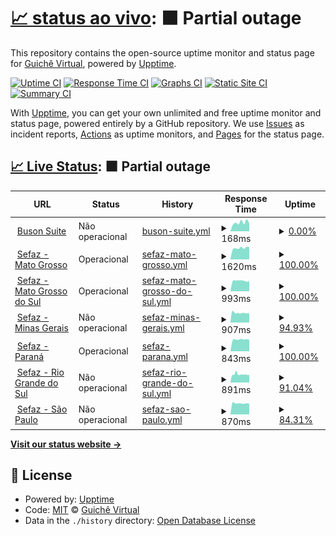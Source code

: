 # [📈 status ao vivo](https://guichevirtual.github.io/statuspage): <!--live status--> **🟧 Partial outage**

This repository contains the open-source uptime monitor and status page for [Guichê Virtual](https://www.guichevirtual.com.br), powered by [Upptime](https://github.com/upptime/upptime).

[![Uptime CI](https://github.com/guichevirtual/statuspage/workflows/Uptime%20CI/badge.svg)](https://github.com/guichevirtual/statuspage/actions?query=workflow%3A%22Uptime+CI%22)
[![Response Time CI](https://github.com/guichevirtual/statuspage/workflows/Response%20Time%20CI/badge.svg)](https://github.com/guichevirtual/statuspage/actions?query=workflow%3A%22Response+Time+CI%22)
[![Graphs CI](https://github.com/guichevirtual/statuspage/workflows/Graphs%20CI/badge.svg)](https://github.com/guichevirtual/statuspage/actions?query=workflow%3A%22Graphs+CI%22)
[![Static Site CI](https://github.com/guichevirtual/statuspage/workflows/Static%20Site%20CI/badge.svg)](https://github.com/guichevirtual/statuspage/actions?query=workflow%3A%22Static+Site+CI%22)
[![Summary CI](https://github.com/guichevirtual/statuspage/workflows/Summary%20CI/badge.svg)](https://github.com/guichevirtual/statuspage/actions?query=workflow%3A%22Summary+CI%22)

With [Upptime](https://upptime.js.org), you can get your own unlimited and free uptime monitor and status page, powered entirely by a GitHub repository. We use [Issues](https://github.com/guichevirtual/statuspage/issues) as incident reports, [Actions](https://github.com/guichevirtual/statuspage/actions) as uptime monitors, and [Pages](https://guichevirtual.github.io/statuspage) for the status page.

## [📈 Live Status](https://demo.upptime.js.org): <!--live status--> **🟧 Partial outage**

<!--start: status pages-->
<!-- This summary is generated by Upptime (https://github.com/upptime/upptime) -->
<!-- Do not edit this manually, your changes will be overwritten -->
<!-- prettier-ignore -->
| URL | Status | History | Response Time | Uptime |
| --- | ------ | ------- | ------------- | ------ |
| <img alt="" src="https://favicons.githubusercontent.com/buson.com.br" height="13"> [Buson Suite](https://buson.com.br/suite) | Não operacional | [buson-suite.yml](https://github.com/guichevirtual/statuspage/commits/HEAD/history/buson-suite.yml) | <details><summary><img alt="Response time graph" src="./graphs/buson-suite/response-time-week.png" height="20"> 168ms</summary><br><a href="https://status.buson.com.br/history/buson-suite"><img alt="Response time 210" src="https://img.shields.io/endpoint?url=https%3A%2F%2Fraw.githubusercontent.com%2Fguichevirtual%2Fstatuspage%2FHEAD%2Fapi%2Fbuson-suite%2Fresponse-time.json"></a><br><a href="https://status.buson.com.br/history/buson-suite"><img alt="24-hour response time 155" src="https://img.shields.io/endpoint?url=https%3A%2F%2Fraw.githubusercontent.com%2Fguichevirtual%2Fstatuspage%2FHEAD%2Fapi%2Fbuson-suite%2Fresponse-time-day.json"></a><br><a href="https://status.buson.com.br/history/buson-suite"><img alt="7-day response time 168" src="https://img.shields.io/endpoint?url=https%3A%2F%2Fraw.githubusercontent.com%2Fguichevirtual%2Fstatuspage%2FHEAD%2Fapi%2Fbuson-suite%2Fresponse-time-week.json"></a><br><a href="https://status.buson.com.br/history/buson-suite"><img alt="30-day response time 191" src="https://img.shields.io/endpoint?url=https%3A%2F%2Fraw.githubusercontent.com%2Fguichevirtual%2Fstatuspage%2FHEAD%2Fapi%2Fbuson-suite%2Fresponse-time-month.json"></a><br><a href="https://status.buson.com.br/history/buson-suite"><img alt="1-year response time 210" src="https://img.shields.io/endpoint?url=https%3A%2F%2Fraw.githubusercontent.com%2Fguichevirtual%2Fstatuspage%2FHEAD%2Fapi%2Fbuson-suite%2Fresponse-time-year.json"></a></details> | <details><summary><a href="https://status.buson.com.br/history/buson-suite">0.00%</a></summary><a href="https://status.buson.com.br/history/buson-suite"><img alt="All-time uptime 0.11%" src="https://img.shields.io/endpoint?url=https%3A%2F%2Fraw.githubusercontent.com%2Fguichevirtual%2Fstatuspage%2FHEAD%2Fapi%2Fbuson-suite%2Fuptime.json"></a><br><a href="https://status.buson.com.br/history/buson-suite"><img alt="24-hour uptime 0.00%" src="https://img.shields.io/endpoint?url=https%3A%2F%2Fraw.githubusercontent.com%2Fguichevirtual%2Fstatuspage%2FHEAD%2Fapi%2Fbuson-suite%2Fuptime-day.json"></a><br><a href="https://status.buson.com.br/history/buson-suite"><img alt="7-day uptime 0.00%" src="https://img.shields.io/endpoint?url=https%3A%2F%2Fraw.githubusercontent.com%2Fguichevirtual%2Fstatuspage%2FHEAD%2Fapi%2Fbuson-suite%2Fuptime-week.json"></a><br><a href="https://status.buson.com.br/history/buson-suite"><img alt="30-day uptime 0.00%" src="https://img.shields.io/endpoint?url=https%3A%2F%2Fraw.githubusercontent.com%2Fguichevirtual%2Fstatuspage%2FHEAD%2Fapi%2Fbuson-suite%2Fuptime-month.json"></a><br><a href="https://status.buson.com.br/history/buson-suite"><img alt="1-year uptime 0.11%" src="https://img.shields.io/endpoint?url=https%3A%2F%2Fraw.githubusercontent.com%2Fguichevirtual%2Fstatuspage%2FHEAD%2Fapi%2Fbuson-suite%2Fuptime-year.json"></a></details>
| <img alt="" src="https://favicons.githubusercontent.com/onboardapi.guichepass.com.br" height="13"> [Sefaz - Mato Grosso](https://onboardapi.guichepass.com.br/sefaz?code=5) | Operacional | [sefaz-mato-grosso.yml](https://github.com/guichevirtual/statuspage/commits/HEAD/history/sefaz-mato-grosso.yml) | <details><summary><img alt="Response time graph" src="./graphs/sefaz-mato-grosso/response-time-week.png" height="20"> 1620ms</summary><br><a href="https://status.buson.com.br/history/sefaz-mato-grosso"><img alt="Response time 1750" src="https://img.shields.io/endpoint?url=https%3A%2F%2Fraw.githubusercontent.com%2Fguichevirtual%2Fstatuspage%2FHEAD%2Fapi%2Fsefaz-mato-grosso%2Fresponse-time.json"></a><br><a href="https://status.buson.com.br/history/sefaz-mato-grosso"><img alt="24-hour response time 1759" src="https://img.shields.io/endpoint?url=https%3A%2F%2Fraw.githubusercontent.com%2Fguichevirtual%2Fstatuspage%2FHEAD%2Fapi%2Fsefaz-mato-grosso%2Fresponse-time-day.json"></a><br><a href="https://status.buson.com.br/history/sefaz-mato-grosso"><img alt="7-day response time 1620" src="https://img.shields.io/endpoint?url=https%3A%2F%2Fraw.githubusercontent.com%2Fguichevirtual%2Fstatuspage%2FHEAD%2Fapi%2Fsefaz-mato-grosso%2Fresponse-time-week.json"></a><br><a href="https://status.buson.com.br/history/sefaz-mato-grosso"><img alt="30-day response time 1688" src="https://img.shields.io/endpoint?url=https%3A%2F%2Fraw.githubusercontent.com%2Fguichevirtual%2Fstatuspage%2FHEAD%2Fapi%2Fsefaz-mato-grosso%2Fresponse-time-month.json"></a><br><a href="https://status.buson.com.br/history/sefaz-mato-grosso"><img alt="1-year response time 1750" src="https://img.shields.io/endpoint?url=https%3A%2F%2Fraw.githubusercontent.com%2Fguichevirtual%2Fstatuspage%2FHEAD%2Fapi%2Fsefaz-mato-grosso%2Fresponse-time-year.json"></a></details> | <details><summary><a href="https://status.buson.com.br/history/sefaz-mato-grosso">100.00%</a></summary><a href="https://status.buson.com.br/history/sefaz-mato-grosso"><img alt="All-time uptime 96.94%" src="https://img.shields.io/endpoint?url=https%3A%2F%2Fraw.githubusercontent.com%2Fguichevirtual%2Fstatuspage%2FHEAD%2Fapi%2Fsefaz-mato-grosso%2Fuptime.json"></a><br><a href="https://status.buson.com.br/history/sefaz-mato-grosso"><img alt="24-hour uptime 100.00%" src="https://img.shields.io/endpoint?url=https%3A%2F%2Fraw.githubusercontent.com%2Fguichevirtual%2Fstatuspage%2FHEAD%2Fapi%2Fsefaz-mato-grosso%2Fuptime-day.json"></a><br><a href="https://status.buson.com.br/history/sefaz-mato-grosso"><img alt="7-day uptime 100.00%" src="https://img.shields.io/endpoint?url=https%3A%2F%2Fraw.githubusercontent.com%2Fguichevirtual%2Fstatuspage%2FHEAD%2Fapi%2Fsefaz-mato-grosso%2Fuptime-week.json"></a><br><a href="https://status.buson.com.br/history/sefaz-mato-grosso"><img alt="30-day uptime 100.00%" src="https://img.shields.io/endpoint?url=https%3A%2F%2Fraw.githubusercontent.com%2Fguichevirtual%2Fstatuspage%2FHEAD%2Fapi%2Fsefaz-mato-grosso%2Fuptime-month.json"></a><br><a href="https://status.buson.com.br/history/sefaz-mato-grosso"><img alt="1-year uptime 96.94%" src="https://img.shields.io/endpoint?url=https%3A%2F%2Fraw.githubusercontent.com%2Fguichevirtual%2Fstatuspage%2FHEAD%2Fapi%2Fsefaz-mato-grosso%2Fuptime-year.json"></a></details>
| <img alt="" src="https://favicons.githubusercontent.com/onboardapi.guichepass.com.br" height="13"> [Sefaz - Mato Grosso do Sul](https://onboardapi.guichepass.com.br/sefaz?code=4) | Operacional | [sefaz-mato-grosso-do-sul.yml](https://github.com/guichevirtual/statuspage/commits/HEAD/history/sefaz-mato-grosso-do-sul.yml) | <details><summary><img alt="Response time graph" src="./graphs/sefaz-mato-grosso-do-sul/response-time-week.png" height="20"> 993ms</summary><br><a href="https://status.buson.com.br/history/sefaz-mato-grosso-do-sul"><img alt="Response time 1139" src="https://img.shields.io/endpoint?url=https%3A%2F%2Fraw.githubusercontent.com%2Fguichevirtual%2Fstatuspage%2FHEAD%2Fapi%2Fsefaz-mato-grosso-do-sul%2Fresponse-time.json"></a><br><a href="https://status.buson.com.br/history/sefaz-mato-grosso-do-sul"><img alt="24-hour response time 946" src="https://img.shields.io/endpoint?url=https%3A%2F%2Fraw.githubusercontent.com%2Fguichevirtual%2Fstatuspage%2FHEAD%2Fapi%2Fsefaz-mato-grosso-do-sul%2Fresponse-time-day.json"></a><br><a href="https://status.buson.com.br/history/sefaz-mato-grosso-do-sul"><img alt="7-day response time 993" src="https://img.shields.io/endpoint?url=https%3A%2F%2Fraw.githubusercontent.com%2Fguichevirtual%2Fstatuspage%2FHEAD%2Fapi%2Fsefaz-mato-grosso-do-sul%2Fresponse-time-week.json"></a><br><a href="https://status.buson.com.br/history/sefaz-mato-grosso-do-sul"><img alt="30-day response time 1043" src="https://img.shields.io/endpoint?url=https%3A%2F%2Fraw.githubusercontent.com%2Fguichevirtual%2Fstatuspage%2FHEAD%2Fapi%2Fsefaz-mato-grosso-do-sul%2Fresponse-time-month.json"></a><br><a href="https://status.buson.com.br/history/sefaz-mato-grosso-do-sul"><img alt="1-year response time 1139" src="https://img.shields.io/endpoint?url=https%3A%2F%2Fraw.githubusercontent.com%2Fguichevirtual%2Fstatuspage%2FHEAD%2Fapi%2Fsefaz-mato-grosso-do-sul%2Fresponse-time-year.json"></a></details> | <details><summary><a href="https://status.buson.com.br/history/sefaz-mato-grosso-do-sul">100.00%</a></summary><a href="https://status.buson.com.br/history/sefaz-mato-grosso-do-sul"><img alt="All-time uptime 99.36%" src="https://img.shields.io/endpoint?url=https%3A%2F%2Fraw.githubusercontent.com%2Fguichevirtual%2Fstatuspage%2FHEAD%2Fapi%2Fsefaz-mato-grosso-do-sul%2Fuptime.json"></a><br><a href="https://status.buson.com.br/history/sefaz-mato-grosso-do-sul"><img alt="24-hour uptime 100.00%" src="https://img.shields.io/endpoint?url=https%3A%2F%2Fraw.githubusercontent.com%2Fguichevirtual%2Fstatuspage%2FHEAD%2Fapi%2Fsefaz-mato-grosso-do-sul%2Fuptime-day.json"></a><br><a href="https://status.buson.com.br/history/sefaz-mato-grosso-do-sul"><img alt="7-day uptime 100.00%" src="https://img.shields.io/endpoint?url=https%3A%2F%2Fraw.githubusercontent.com%2Fguichevirtual%2Fstatuspage%2FHEAD%2Fapi%2Fsefaz-mato-grosso-do-sul%2Fuptime-week.json"></a><br><a href="https://status.buson.com.br/history/sefaz-mato-grosso-do-sul"><img alt="30-day uptime 99.95%" src="https://img.shields.io/endpoint?url=https%3A%2F%2Fraw.githubusercontent.com%2Fguichevirtual%2Fstatuspage%2FHEAD%2Fapi%2Fsefaz-mato-grosso-do-sul%2Fuptime-month.json"></a><br><a href="https://status.buson.com.br/history/sefaz-mato-grosso-do-sul"><img alt="1-year uptime 99.36%" src="https://img.shields.io/endpoint?url=https%3A%2F%2Fraw.githubusercontent.com%2Fguichevirtual%2Fstatuspage%2FHEAD%2Fapi%2Fsefaz-mato-grosso-do-sul%2Fuptime-year.json"></a></details>
| <img alt="" src="https://favicons.githubusercontent.com/onboardapi.guichepass.com.br" height="13"> [Sefaz - Minas Gerais](https://onboardapi.guichepass.com.br/sefaz?code=1) | Não operacional | [sefaz-minas-gerais.yml](https://github.com/guichevirtual/statuspage/commits/HEAD/history/sefaz-minas-gerais.yml) | <details><summary><img alt="Response time graph" src="./graphs/sefaz-minas-gerais/response-time-week.png" height="20"> 907ms</summary><br><a href="https://status.buson.com.br/history/sefaz-minas-gerais"><img alt="Response time 1056" src="https://img.shields.io/endpoint?url=https%3A%2F%2Fraw.githubusercontent.com%2Fguichevirtual%2Fstatuspage%2FHEAD%2Fapi%2Fsefaz-minas-gerais%2Fresponse-time.json"></a><br><a href="https://status.buson.com.br/history/sefaz-minas-gerais"><img alt="24-hour response time 869" src="https://img.shields.io/endpoint?url=https%3A%2F%2Fraw.githubusercontent.com%2Fguichevirtual%2Fstatuspage%2FHEAD%2Fapi%2Fsefaz-minas-gerais%2Fresponse-time-day.json"></a><br><a href="https://status.buson.com.br/history/sefaz-minas-gerais"><img alt="7-day response time 907" src="https://img.shields.io/endpoint?url=https%3A%2F%2Fraw.githubusercontent.com%2Fguichevirtual%2Fstatuspage%2FHEAD%2Fapi%2Fsefaz-minas-gerais%2Fresponse-time-week.json"></a><br><a href="https://status.buson.com.br/history/sefaz-minas-gerais"><img alt="30-day response time 967" src="https://img.shields.io/endpoint?url=https%3A%2F%2Fraw.githubusercontent.com%2Fguichevirtual%2Fstatuspage%2FHEAD%2Fapi%2Fsefaz-minas-gerais%2Fresponse-time-month.json"></a><br><a href="https://status.buson.com.br/history/sefaz-minas-gerais"><img alt="1-year response time 1056" src="https://img.shields.io/endpoint?url=https%3A%2F%2Fraw.githubusercontent.com%2Fguichevirtual%2Fstatuspage%2FHEAD%2Fapi%2Fsefaz-minas-gerais%2Fresponse-time-year.json"></a></details> | <details><summary><a href="https://status.buson.com.br/history/sefaz-minas-gerais">94.93%</a></summary><a href="https://status.buson.com.br/history/sefaz-minas-gerais"><img alt="All-time uptime 95.22%" src="https://img.shields.io/endpoint?url=https%3A%2F%2Fraw.githubusercontent.com%2Fguichevirtual%2Fstatuspage%2FHEAD%2Fapi%2Fsefaz-minas-gerais%2Fuptime.json"></a><br><a href="https://status.buson.com.br/history/sefaz-minas-gerais"><img alt="24-hour uptime 75.00%" src="https://img.shields.io/endpoint?url=https%3A%2F%2Fraw.githubusercontent.com%2Fguichevirtual%2Fstatuspage%2FHEAD%2Fapi%2Fsefaz-minas-gerais%2Fuptime-day.json"></a><br><a href="https://status.buson.com.br/history/sefaz-minas-gerais"><img alt="7-day uptime 94.93%" src="https://img.shields.io/endpoint?url=https%3A%2F%2Fraw.githubusercontent.com%2Fguichevirtual%2Fstatuspage%2FHEAD%2Fapi%2Fsefaz-minas-gerais%2Fuptime-week.json"></a><br><a href="https://status.buson.com.br/history/sefaz-minas-gerais"><img alt="30-day uptime 96.46%" src="https://img.shields.io/endpoint?url=https%3A%2F%2Fraw.githubusercontent.com%2Fguichevirtual%2Fstatuspage%2FHEAD%2Fapi%2Fsefaz-minas-gerais%2Fuptime-month.json"></a><br><a href="https://status.buson.com.br/history/sefaz-minas-gerais"><img alt="1-year uptime 95.22%" src="https://img.shields.io/endpoint?url=https%3A%2F%2Fraw.githubusercontent.com%2Fguichevirtual%2Fstatuspage%2FHEAD%2Fapi%2Fsefaz-minas-gerais%2Fuptime-year.json"></a></details>
| <img alt="" src="https://favicons.githubusercontent.com/onboardapi.guichepass.com.br" height="13"> [Sefaz - Paraná](https://onboardapi.guichepass.com.br/sefaz?code=6) | Operacional | [sefaz-parana.yml](https://github.com/guichevirtual/statuspage/commits/HEAD/history/sefaz-parana.yml) | <details><summary><img alt="Response time graph" src="./graphs/sefaz-parana/response-time-week.png" height="20"> 843ms</summary><br><a href="https://status.buson.com.br/history/sefaz-parana"><img alt="Response time 1048" src="https://img.shields.io/endpoint?url=https%3A%2F%2Fraw.githubusercontent.com%2Fguichevirtual%2Fstatuspage%2FHEAD%2Fapi%2Fsefaz-parana%2Fresponse-time.json"></a><br><a href="https://status.buson.com.br/history/sefaz-parana"><img alt="24-hour response time 828" src="https://img.shields.io/endpoint?url=https%3A%2F%2Fraw.githubusercontent.com%2Fguichevirtual%2Fstatuspage%2FHEAD%2Fapi%2Fsefaz-parana%2Fresponse-time-day.json"></a><br><a href="https://status.buson.com.br/history/sefaz-parana"><img alt="7-day response time 843" src="https://img.shields.io/endpoint?url=https%3A%2F%2Fraw.githubusercontent.com%2Fguichevirtual%2Fstatuspage%2FHEAD%2Fapi%2Fsefaz-parana%2Fresponse-time-week.json"></a><br><a href="https://status.buson.com.br/history/sefaz-parana"><img alt="30-day response time 901" src="https://img.shields.io/endpoint?url=https%3A%2F%2Fraw.githubusercontent.com%2Fguichevirtual%2Fstatuspage%2FHEAD%2Fapi%2Fsefaz-parana%2Fresponse-time-month.json"></a><br><a href="https://status.buson.com.br/history/sefaz-parana"><img alt="1-year response time 1048" src="https://img.shields.io/endpoint?url=https%3A%2F%2Fraw.githubusercontent.com%2Fguichevirtual%2Fstatuspage%2FHEAD%2Fapi%2Fsefaz-parana%2Fresponse-time-year.json"></a></details> | <details><summary><a href="https://status.buson.com.br/history/sefaz-parana">100.00%</a></summary><a href="https://status.buson.com.br/history/sefaz-parana"><img alt="All-time uptime 99.99%" src="https://img.shields.io/endpoint?url=https%3A%2F%2Fraw.githubusercontent.com%2Fguichevirtual%2Fstatuspage%2FHEAD%2Fapi%2Fsefaz-parana%2Fuptime.json"></a><br><a href="https://status.buson.com.br/history/sefaz-parana"><img alt="24-hour uptime 100.00%" src="https://img.shields.io/endpoint?url=https%3A%2F%2Fraw.githubusercontent.com%2Fguichevirtual%2Fstatuspage%2FHEAD%2Fapi%2Fsefaz-parana%2Fuptime-day.json"></a><br><a href="https://status.buson.com.br/history/sefaz-parana"><img alt="7-day uptime 100.00%" src="https://img.shields.io/endpoint?url=https%3A%2F%2Fraw.githubusercontent.com%2Fguichevirtual%2Fstatuspage%2FHEAD%2Fapi%2Fsefaz-parana%2Fuptime-week.json"></a><br><a href="https://status.buson.com.br/history/sefaz-parana"><img alt="30-day uptime 100.00%" src="https://img.shields.io/endpoint?url=https%3A%2F%2Fraw.githubusercontent.com%2Fguichevirtual%2Fstatuspage%2FHEAD%2Fapi%2Fsefaz-parana%2Fuptime-month.json"></a><br><a href="https://status.buson.com.br/history/sefaz-parana"><img alt="1-year uptime 99.99%" src="https://img.shields.io/endpoint?url=https%3A%2F%2Fraw.githubusercontent.com%2Fguichevirtual%2Fstatuspage%2FHEAD%2Fapi%2Fsefaz-parana%2Fuptime-year.json"></a></details>
| <img alt="" src="https://favicons.githubusercontent.com/onboardapi.guichepass.com.br" height="13"> [Sefaz - Rio Grande do Sul](https://onboardapi.guichepass.com.br/sefaz?code=2) | Não operacional | [sefaz-rio-grande-do-sul.yml](https://github.com/guichevirtual/statuspage/commits/HEAD/history/sefaz-rio-grande-do-sul.yml) | <details><summary><img alt="Response time graph" src="./graphs/sefaz-rio-grande-do-sul/response-time-week.png" height="20"> 891ms</summary><br><a href="https://status.buson.com.br/history/sefaz-rio-grande-do-sul"><img alt="Response time 1152" src="https://img.shields.io/endpoint?url=https%3A%2F%2Fraw.githubusercontent.com%2Fguichevirtual%2Fstatuspage%2FHEAD%2Fapi%2Fsefaz-rio-grande-do-sul%2Fresponse-time.json"></a><br><a href="https://status.buson.com.br/history/sefaz-rio-grande-do-sul"><img alt="24-hour response time 828" src="https://img.shields.io/endpoint?url=https%3A%2F%2Fraw.githubusercontent.com%2Fguichevirtual%2Fstatuspage%2FHEAD%2Fapi%2Fsefaz-rio-grande-do-sul%2Fresponse-time-day.json"></a><br><a href="https://status.buson.com.br/history/sefaz-rio-grande-do-sul"><img alt="7-day response time 891" src="https://img.shields.io/endpoint?url=https%3A%2F%2Fraw.githubusercontent.com%2Fguichevirtual%2Fstatuspage%2FHEAD%2Fapi%2Fsefaz-rio-grande-do-sul%2Fresponse-time-week.json"></a><br><a href="https://status.buson.com.br/history/sefaz-rio-grande-do-sul"><img alt="30-day response time 925" src="https://img.shields.io/endpoint?url=https%3A%2F%2Fraw.githubusercontent.com%2Fguichevirtual%2Fstatuspage%2FHEAD%2Fapi%2Fsefaz-rio-grande-do-sul%2Fresponse-time-month.json"></a><br><a href="https://status.buson.com.br/history/sefaz-rio-grande-do-sul"><img alt="1-year response time 1152" src="https://img.shields.io/endpoint?url=https%3A%2F%2Fraw.githubusercontent.com%2Fguichevirtual%2Fstatuspage%2FHEAD%2Fapi%2Fsefaz-rio-grande-do-sul%2Fresponse-time-year.json"></a></details> | <details><summary><a href="https://status.buson.com.br/history/sefaz-rio-grande-do-sul">91.04%</a></summary><a href="https://status.buson.com.br/history/sefaz-rio-grande-do-sul"><img alt="All-time uptime 96.61%" src="https://img.shields.io/endpoint?url=https%3A%2F%2Fraw.githubusercontent.com%2Fguichevirtual%2Fstatuspage%2FHEAD%2Fapi%2Fsefaz-rio-grande-do-sul%2Fuptime.json"></a><br><a href="https://status.buson.com.br/history/sefaz-rio-grande-do-sul"><img alt="24-hour uptime 39.19%" src="https://img.shields.io/endpoint?url=https%3A%2F%2Fraw.githubusercontent.com%2Fguichevirtual%2Fstatuspage%2FHEAD%2Fapi%2Fsefaz-rio-grande-do-sul%2Fuptime-day.json"></a><br><a href="https://status.buson.com.br/history/sefaz-rio-grande-do-sul"><img alt="7-day uptime 91.04%" src="https://img.shields.io/endpoint?url=https%3A%2F%2Fraw.githubusercontent.com%2Fguichevirtual%2Fstatuspage%2FHEAD%2Fapi%2Fsefaz-rio-grande-do-sul%2Fuptime-week.json"></a><br><a href="https://status.buson.com.br/history/sefaz-rio-grande-do-sul"><img alt="30-day uptime 92.87%" src="https://img.shields.io/endpoint?url=https%3A%2F%2Fraw.githubusercontent.com%2Fguichevirtual%2Fstatuspage%2FHEAD%2Fapi%2Fsefaz-rio-grande-do-sul%2Fuptime-month.json"></a><br><a href="https://status.buson.com.br/history/sefaz-rio-grande-do-sul"><img alt="1-year uptime 96.61%" src="https://img.shields.io/endpoint?url=https%3A%2F%2Fraw.githubusercontent.com%2Fguichevirtual%2Fstatuspage%2FHEAD%2Fapi%2Fsefaz-rio-grande-do-sul%2Fuptime-year.json"></a></details>
| <img alt="" src="https://favicons.githubusercontent.com/onboardapi.guichepass.com.br" height="13"> [Sefaz - São Paulo](https://onboardapi.guichepass.com.br/sefaz?code=3) | Não operacional | [sefaz-sao-paulo.yml](https://github.com/guichevirtual/statuspage/commits/HEAD/history/sefaz-sao-paulo.yml) | <details><summary><img alt="Response time graph" src="./graphs/sefaz-sao-paulo/response-time-week.png" height="20"> 870ms</summary><br><a href="https://status.buson.com.br/history/sefaz-sao-paulo"><img alt="Response time 1075" src="https://img.shields.io/endpoint?url=https%3A%2F%2Fraw.githubusercontent.com%2Fguichevirtual%2Fstatuspage%2FHEAD%2Fapi%2Fsefaz-sao-paulo%2Fresponse-time.json"></a><br><a href="https://status.buson.com.br/history/sefaz-sao-paulo"><img alt="24-hour response time 839" src="https://img.shields.io/endpoint?url=https%3A%2F%2Fraw.githubusercontent.com%2Fguichevirtual%2Fstatuspage%2FHEAD%2Fapi%2Fsefaz-sao-paulo%2Fresponse-time-day.json"></a><br><a href="https://status.buson.com.br/history/sefaz-sao-paulo"><img alt="7-day response time 870" src="https://img.shields.io/endpoint?url=https%3A%2F%2Fraw.githubusercontent.com%2Fguichevirtual%2Fstatuspage%2FHEAD%2Fapi%2Fsefaz-sao-paulo%2Fresponse-time-week.json"></a><br><a href="https://status.buson.com.br/history/sefaz-sao-paulo"><img alt="30-day response time 907" src="https://img.shields.io/endpoint?url=https%3A%2F%2Fraw.githubusercontent.com%2Fguichevirtual%2Fstatuspage%2FHEAD%2Fapi%2Fsefaz-sao-paulo%2Fresponse-time-month.json"></a><br><a href="https://status.buson.com.br/history/sefaz-sao-paulo"><img alt="1-year response time 1075" src="https://img.shields.io/endpoint?url=https%3A%2F%2Fraw.githubusercontent.com%2Fguichevirtual%2Fstatuspage%2FHEAD%2Fapi%2Fsefaz-sao-paulo%2Fresponse-time-year.json"></a></details> | <details><summary><a href="https://status.buson.com.br/history/sefaz-sao-paulo">84.31%</a></summary><a href="https://status.buson.com.br/history/sefaz-sao-paulo"><img alt="All-time uptime 95.85%" src="https://img.shields.io/endpoint?url=https%3A%2F%2Fraw.githubusercontent.com%2Fguichevirtual%2Fstatuspage%2FHEAD%2Fapi%2Fsefaz-sao-paulo%2Fuptime.json"></a><br><a href="https://status.buson.com.br/history/sefaz-sao-paulo"><img alt="24-hour uptime 0.00%" src="https://img.shields.io/endpoint?url=https%3A%2F%2Fraw.githubusercontent.com%2Fguichevirtual%2Fstatuspage%2FHEAD%2Fapi%2Fsefaz-sao-paulo%2Fuptime-day.json"></a><br><a href="https://status.buson.com.br/history/sefaz-sao-paulo"><img alt="7-day uptime 84.31%" src="https://img.shields.io/endpoint?url=https%3A%2F%2Fraw.githubusercontent.com%2Fguichevirtual%2Fstatuspage%2FHEAD%2Fapi%2Fsefaz-sao-paulo%2Fuptime-week.json"></a><br><a href="https://status.buson.com.br/history/sefaz-sao-paulo"><img alt="30-day uptime 96.18%" src="https://img.shields.io/endpoint?url=https%3A%2F%2Fraw.githubusercontent.com%2Fguichevirtual%2Fstatuspage%2FHEAD%2Fapi%2Fsefaz-sao-paulo%2Fuptime-month.json"></a><br><a href="https://status.buson.com.br/history/sefaz-sao-paulo"><img alt="1-year uptime 95.85%" src="https://img.shields.io/endpoint?url=https%3A%2F%2Fraw.githubusercontent.com%2Fguichevirtual%2Fstatuspage%2FHEAD%2Fapi%2Fsefaz-sao-paulo%2Fuptime-year.json"></a></details>

<!--end: status pages-->

[**Visit our status website →**](https://guichevirtual.github.io/statuspage)

## 📄 License

- Powered by: [Upptime](https://github.com/upptime/upptime)
- Code: [MIT](./LICENSE) © [Guichê Virtual](https://www.guichevirtual.com.br)
- Data in the `./history` directory: [Open Database License](https://opendatacommons.org/licenses/odbl/1-0/)
